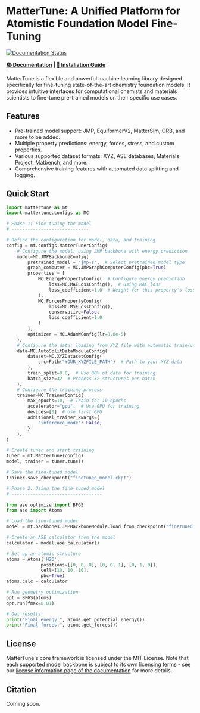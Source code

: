 # MatterTune: A Unified Platform for Atomistic Foundation Model Fine-Tuning

[![Documentation Status](https://github.com/Fung-Lab/MatterTune/actions/workflows/docs.yml/badge.svg)](https://fung-lab.github.io/MatterTune/)

**[📚 Documentation](https://fung-lab.github.io/MatterTune/) | [🔧 Installation Guide](https://fung-lab.github.io/MatterTune/installation.html)**

MatterTune is a flexible and powerful machine learning library designed specifically for fine-tuning state-of-the-art chemistry foundation models. It provides intuitive interfaces for computational chemists and materials scientists to fine-tune pre-trained models on their specific use cases.

## Features

- Pre-trained model support: JMP, EquiformerV2, MatterSim, ORB, and more to be added.
- Multiple property predictions: energy, forces, stress, and custom properties.
- Various supported dataset formats: XYZ, ASE databases, Materials Project, Matbench, and more.
- Comprehensive training features with automated data splitting and logging.

## Quick Start

```python
import mattertune as mt
import mattertune.configs as MC

# Phase 1: Fine-tuning the model
# -----------------------------

# Define the configuration for model, data, and training
config = mt.configs.MatterTunerConfig(
    # Configure the model: using JMP backbone with energy prediction
    model=MC.JMPBackboneConfig(
        pretrained_model = "jmp-s",  # Select pretrained model type
        graph_computer = MC.JMPGraphComputerConfig(pbc=True)
        properties = [
            MC.EnergyPropertyConfig(  # Configure energy prediction
                loss=MC.MAELossConfig(),  # Using MAE loss
                loss_coefficient=1.0  # Weight for this property's loss
            ),
            MC.ForcesPropertyConfig(
                loss=MC.MSELossConfig(), 
                conservative=False, 
                loss_coefficient=1.0
            )
        ],
        optimizer = MC.AdamWConfig(lr=8.0e-5)
    ),
    # Configure the data: loading from XYZ file with automatic train/val split
    data=MC.AutoSplitDataModuleConfig(
        dataset=MC.XYZDatasetConfig(
            src=Path("YOUR_XYZFILE_PATH")  # Path to your XYZ data
        ),
        train_split=0.8,  # Use 80% of data for training
        batch_size=32  # Process 32 structures per batch
    ),
    # Configure the training process
    trainer=MC.TrainerConfig(
        max_epochs=10,  # Train for 10 epochs
        accelerator="gpu",  # Use GPU for training
        devices=[0]  # Use first GPU
        additional_trainer_kwargs={
            "inference_mode": False,
        }
    ),
)

# Create tuner and start training
tuner = mt.MatterTune(config)
model, trainer = tuner.tune()

# Save the fine-tuned model
trainer.save_checkpoint("finetuned_model.ckpt")

# Phase 2: Using the fine-tuned model
# ----------------------------------

from ase.optimize import BFGS
from ase import Atoms

# Load the fine-tuned model
model = mt.backbones.JMPBackboneModule.load_from_checkpoint("finetuned_model.ckpt")

# Create an ASE calculator from the model
calculator = model.ase_calculator()

# Set up an atomic structure
atoms = Atoms('H2O',
             positions=[[0, 0, 0], [0, 0, 1], [0, 1, 0]],
             cell=[10, 10, 10],
             pbc=True)
atoms.calc = calculator

# Run geometry optimization
opt = BFGS(atoms)
opt.run(fmax=0.01)

# Get results
print("Final energy:", atoms.get_potential_energy())
print("Final forces:", atoms.get_forces())
```

## License

MatterTune's core framework is licensed under the MIT License. Note that each supported model backbone is subject to its own licensing terms - see our [license information page of the documentation](https://fung-lab.github.io/MatterTune/license.html) for more details.

## Citation

Coming soon.
